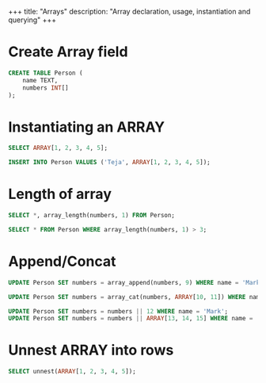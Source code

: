 +++
title: "Arrays"
description: "Array declaration, usage, instantiation and querying"
+++

# Create Array field

```sql
CREATE TABLE Person (
    name TEXT,
    numbers INT[]
);
```

# Instantiating an ARRAY

```sql
SELECT ARRAY[1, 2, 3, 4, 5];
```

```sql
INSERT INTO Person VALUES ('Teja', ARRAY[1, 2, 3, 4, 5]);
```

# Length of array

```sql
SELECT *, array_length(numbers, 1) FROM Person;
```

```sql
SELECT * FROM Person WHERE array_length(numbers, 1) > 3;
```

# Append/Concat

```sql
UPDATE Person SET numbers = array_append(numbers, 9) WHERE name = 'Mark';
```

```sql
UPDATE Person SET numbers = array_cat(numbers, ARRAY[10, 11]) WHERE name = 'Mark';
```

```sql
UPDATE Person SET numbers = numbers || 12 WHERE name = 'Mark';
UPDATE Person SET numbers = numbers || ARRAY[13, 14, 15] WHERE name = 'Mark';
```

# Unnest ARRAY into rows

```sql
SELECT unnest(ARRAY[1, 2, 3, 4, 5]);
```